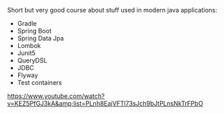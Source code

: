 Short but very good course about stuff used in modern java applications:
   - Gradle
   - Spring Boot
   - Spring Data Jpa
   - Lombok
   - Junit5
   - QueryDSL
   - JDBC
   - Flyway
   - Test containers

https://www.youtube.com/watch?v=KEZ5PfGJ3kA&amp;list=PLnh8EajVFTl73sJch9bJtPLnsNkTrFPbO
